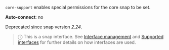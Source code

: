 `core-support` enables special permissions for the core snap to be set.

**Auto-connect**: no

Deprecated since snap version _2.24_.

> ⓘ  This is a snap interface. See [Interface management](/t/interface-management/6154) and [Supported interfaces](/t/supported-interfaces/7744) for further details on how interfaces are used.